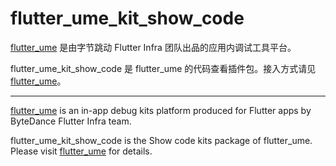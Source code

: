 # flutter_ume_kit_show_code

[flutter_ume](https://pub.dev/packages/flutter_ume) 是由字节跳动 Flutter Infra 团队出品的应用内调试工具平台。

flutter_ume_kit_show_code 是 flutter_ume 的代码查看插件包。接入方式请见 [flutter_ume](https://pub.dev/packages/flutter_ume)。

----

[flutter_ume](https://pub.dev/packages/flutter_ume) is an in-app debug kits platform produced for Flutter apps by ByteDance Flutter Infra team.

flutter_ume_kit_show_code is the Show code kits package of flutter_ume. Please visit [flutter_ume](https://pub.dev/packages/flutter_ume) for details.
